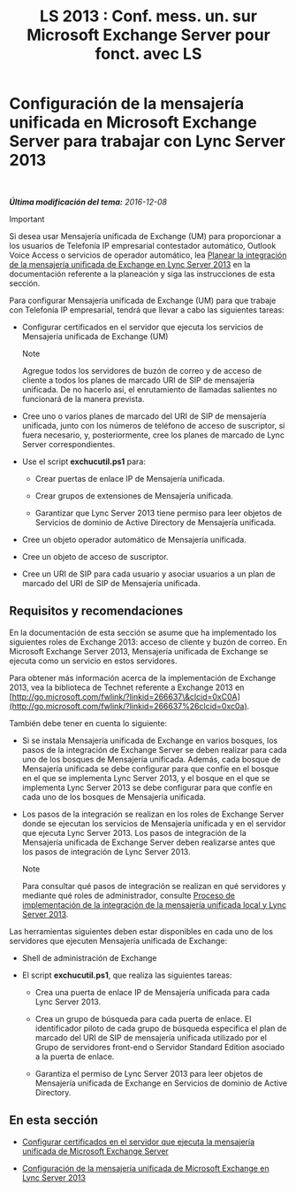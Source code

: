 ﻿---
title: "LS 2013 : Conf. mess. un. sur Microsoft Exchange Server pour fonct. avec LS"
TOCTitle: Configuración de la mensajería unificada en Microsoft Exchange Server para trabajar con Lync Server 2013
ms:assetid: 058da9c4-23af-4ddb-9f63-70133a8aafc6
ms:mtpsurl: https://technet.microsoft.com/es-es/library/Gg398106(v=OCS.15)
ms:contentKeyID: 48274301
ms.date: 01/07/2017
mtps_version: v=OCS.15
ms.translationtype: HT
---

# Configuración de la mensajería unificada en Microsoft Exchange Server para trabajar con Lync Server 2013

 

_**Última modificación del tema:** 2016-12-08_

> [!IMPORTANT]  
> Si desea usar Mensajería unificada de Exchange (UM) para proporcionar a los usuarios de Telefonía IP empresarial contestador automático, Outlook Voice Access o servicios de operador automático, lea <a href="lync-server-2013-planning-for-exchange-unified-messaging-integration.md">Planear la integración de la mensajería unificada de Exchange en Lync Server 2013</a> en la documentación referente a la planeación y siga las instrucciones de esta sección.



Para configurar Mensajería unificada de Exchange (UM) para que trabaje con Telefonía IP empresarial, tendrá que llevar a cabo las siguientes tareas:

  - Configurar certificados en el servidor que ejecuta los servicios de Mensajería unificada de Exchange (UM)
    

    > [!NOTE]
    > Agregue todos los servidores de buzón de correo y de acceso de cliente a todos los planes de marcado URI de SIP de mensajería unificada. De no hacerlo así, el enrutamiento de llamadas salientes no funcionará de la manera prevista.



  - Cree uno o varios planes de marcado del URI de SIP de mensajería unificada, junto con los números de teléfono de acceso de suscriptor, si fuera necesario, y, posteriormente, cree los planes de marcado de Lync Server correspondientes.

  - Use el script **exchucutil.ps1** para:
    
      - Crear puertas de enlace IP de Mensajería unificada.
    
      - Crear grupos de extensiones de Mensajería unificada.
    
      - Garantizar que Lync Server 2013 tiene permiso para leer objetos de Servicios de dominio de Active Directory de Mensajería unificada.

  - Cree un objeto operador automático de Mensajería unificada.

  - Cree un objeto de acceso de suscriptor.

  - Cree un URI de SIP para cada usuario y asociar usuarios a un plan de marcado del URI de SIP de Mensajería unificada.

## Requisitos y recomendaciones

En la documentación de esta sección se asume que ha implementado los siguientes roles de Exchange 2013: acceso de cliente y buzón de correo. En Microsoft Exchange Server 2013, Mensajería unificada de Exchange se ejecuta como un servicio en estos servidores.

Para obtener más información acerca de la implementación de Exchange 2013, vea la biblioteca de Technet referente a Exchange 2013 en [http://go.microsoft.com/fwlink/?linkid=266637\&clcid=0xC0A](http://go.microsoft.com/fwlink/?linkid=266637%26clcid=0xc0a).

También debe tener en cuenta lo siguiente:

  - Si se instala Mensajería unificada de Exchange en varios bosques, los pasos de la integración de Exchange Server se deben realizar para cada uno de los bosques de Mensajería unificada. Además, cada bosque de Mensajería unificada se debe configurar para que confíe en el bosque en el que se implementa Lync Server 2013, y el bosque en el que se implementa Lync Server 2013 se debe configurar para que confíe en cada uno de los bosques de Mensajería unificada.

  - Los pasos de la integración se realizan en los roles de Exchange Server donde se ejecutan los servicios de Mensajería unificada y en el servidor que ejecuta Lync Server 2013. Los pasos de integración de la Mensajería unificada de Exchange Server deben realizarse antes que los pasos de integración de Lync Server 2013.
    

    > [!NOTE]
    > Para consultar qué pasos de integración se realizan en qué servidores y mediante qué roles de administrador, consulte <A href="lync-server-2013-deployment-process-for-integrating-on-premises-unified-messaging.md">Proceso de implementación de la integración de la mensajería unificada local y Lync Server 2013</A>.



Las herramientas siguientes deben estar disponibles en cada uno de los servidores que ejecuten Mensajería unificada de Exchange:

  - Shell de administración de Exchange

  - El script **exchucutil.ps1**, que realiza las siguientes tareas:
    
      - Crea una puerta de enlace IP de Mensajería unificada para cada Lync Server 2013.
    
      - Crea un grupo de búsqueda para cada puerta de enlace. El identificador piloto de cada grupo de búsqueda especifica el plan de marcado del URI de SIP de mensajería unificada utilizado por el Grupo de servidores front-end o Servidor Standard Edition asociado a la puerta de enlace.
    
      - Garantiza el permiso de Lync Server 2013 para leer objetos de Mensajería unificada de Exchange en Servicios de dominio de Active Directory.

## En esta sección

  - [Configurar certificados en el servidor que ejecuta la mensajería unificada de Microsoft Exchange Server](lync-server-2013-configure-certificates-on-the-server-running-microsoft-exchange-server-unified-messaging.md)

  - [Configuración de la mensajería unificada de Microsoft Exchange en Lync Server 2013](lync-server-2013-configure-unified-messaging-on-microsoft-exchange.md)

